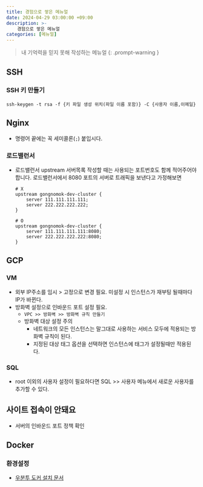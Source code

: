 ```yaml
---
title: 경험으로 쌓은 메뉴얼
date: 2024-04-29 03:00:00 +09:00
description: >-
    경험으로 쌓은 메뉴얼
categories: [메뉴얼]
---
```


> 내 기억력을 믿지 못해 작성하는 메뉴얼
{: .prompt-warning }

## SSH
### SSH 키 만들기
```
ssh-keygen -t rsa -f {키 파일 생성 위치(파일 이름 포함)} -C {사용자 이름,이메일}
```

## Nginx
- 명령어 끝에는 꼭 세미콜론(`;`) 붙입시다.

### 로드밸런서
- 로드밸런서 upstream 서버목록 작성할 때는 사용되는 포트번호도 함께 적어주어야합니다. 로드밸런서에서 8080 포트의 서버로 트래픽을 보낸다고 가정해보면
    ```
    # X
    upstream gongnomok-dev-cluster {
        server 111.111.111.111; 
        server 222.222.222.222; 
    }

    # O
    upstream gongnomok-dev-cluster {
        server 111.111.111.111:8080;
        server 222.222.222.222:8080;
    }
    ```

## GCP
### VM
- 외부 IP주소를 임시 > 고정으로 변경 필요. 미설정 시 인스턴스가 재부팅 될때마다 IP가 바뀐다.
- 방화벽 설정으로 인바운드 포트 설정 필요.
    - `VPC >> 방화벽 >> 방화벽 규칙 만들기`
    - 방화벽 대상 설정 주의
        - 네트워크의 모든 인스턴스는 말그대로 사용하는 서비스 모두에 적용되는 방화벽 규칙이 된다.
        - 지정된 대상 태그 옵션을 선택하면 인스턴스에 태그가 설정될때만 적용된다.

### SQL
- root 이외의 사용자 설정이 필요하다면 SQL >> 사용자 메뉴에서 새로운 사용자를 추가할 수 있다.

## 사이트 접속이 안돼요
- 서버의 인바운드 포트 정책 확인

## Docker

### 환경설정
- [우분투 도커 설치 문서](https://docs.docker.com/engine/install/ubuntu/)